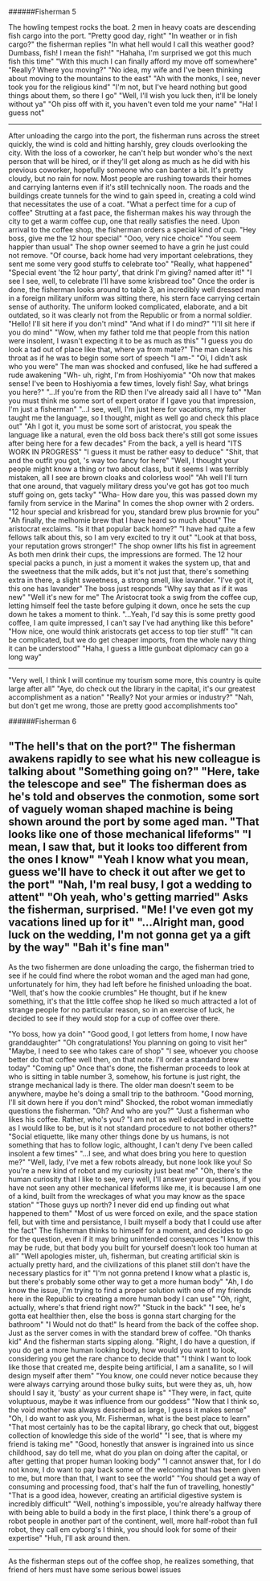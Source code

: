 ######Fisherman 5

The howling tempest rocks the boat. 2 men in heavy coats are descending fish cargo into the port.
"Pretty good day, right"
"In weather or in fish cargo?" the fisherman replies
"In what hell would I call this weather good? Dumbass, fish! I mean the fish!"
"Hahaha, I'm surprised we got this much fish this time"
"With this much I can finally afford my move off somewhere"
"Really? Where you moving?"
"No idea, my wife and I've been thinking about moving to the mountains to the east"
"Ah with the monks, I see, never took you for the religious kind"
"I'm not, but I've heard nothing but good things about them, so there I go"
"Well, I'll wish you luck then, it'll be lonely without ya"
"Oh piss off with it, you haven't even told me your name"
"Ha! I guess not"

-----

After unloading the cargo into the port, the fisherman runs across the street quickly, the wind is cold and hitting harshly, grey clouds overlooking the city.
With the loss of a coworker, he can't help but wonder who's the next person that will be hired, or if they'll get along as much as he did with his previous coworker, hopefully someone who can banter a bit.
It's pretty cloudy, but no rain for now. Most people are rushing towards their homes and carrying lanterns even if it's still technically noon. The roads and the buildings create tunnels for the wind to gain speed in, creating a cold wind that necessitates the use of a coat.
"What a perfect time for a cup of coffee"
Strutting at a fast pace, the fisherman makes his way through the city to get a warm coffee cup, one that really satisfies the need.
Upon arrival to the coffee shop, the fisherman orders a special kind of cup.
"Hey boss, give me the 12 hour special"
"Ooo, very nice choice"
"You seem happier than usual"
The shop owner seemed to have a grin he just could not remove.
"Of course, back home had very important celebrations, they sent me some very good stuffs to celebrate too"
"Really, what happened"
"Special event 'the 12 hour party', that drink I'm giving? named after it!"
"I see I see, well, to celebrate I'll have some krisbread too"
Once the order is done, the fisherman looks around to table 3, an incredibly well dressed man in a foreign military uniform was sitting there, his stern face carrying certain sense of authority. The uniform looked complicated, elaborate, and a bit outdated, so it was clearly not from the Republic or from a normal soldier.
"Hello! I'll sit here if you don't mind"
"And what if I do mind?"
"I'll sit here if you do mind"
"Wow, when my father told me that people from this nation were insolent, I wasn't expecting it to be as much as this"
"I guess you do look a tad out of place like that, where ya from mate?"
The man clears his throat as if he was to begin some sort of speech
"I am-"
"Oi, I didn't ask who you were"
The man was shocked and confused, like he had suffered a rude awakening
"Wh- uh, right, I'm from Hoshiyomia"
"Oh now that makes sense! I've been to Hoshiyomia a few times, lovely fish! Say, what brings you here?"
"...If you're from the RID then I've already said all I have to"
"Man you must think me some sort of expert orator if I gave you that impression, I'm just a fisherman"
"...I see, well, I'm just here for vacations, my father taught me the language, so I thought, might as well go and check this place out"
"Ah I got it, you must be some sort of aristocrat, you speak the language like a natural, even the old boss back there's still got some issues after being here for a few decades"
From the back, a yell is heard "ITS WORK IN PROGRESS"
"I guess it must be rather easy to deduce"
"Shit, that and the outfit you got, 's way too fancy for here"
"Well, I thought your people might know a thing or two about class, but it seems I was terribly mistaken, all I see are brown cloaks and colorless wool"
"Ah well I'll turn that one around, that vaguely military dress you've got has got too much stuff going on, gets tacky"
"Wha- How dare you, this was passed down my family from service in the Marina"
In comes the shop owner with 2 orders.
"12 hour special and krisbread for you, standard brew plus brownie for you"
"Ah finally, the melhomie brew that I have heard so much about" The aristocrat exclaims.
"Is it that popular back home?"
"I have had quite a few fellows talk about this, so I am very excited to try it out"
"Look at that boss, your reputation grows stronger!"
The shop owner lifts his fist in agreement
As both men drink their cups, the impressions are formed.
The 12 hour special packs a punch, in just a moment it wakes the system up, that and the sweetness that the milk adds, but it's not just that, there's something extra in there, a slight sweetness, a strong smell, like lavander.
"I've got it, this one has lavander"
The boss just responds "Why say that as if it was new"
"Well it's new for me"
The Aristocrat took a swig from the coffee cup, letting himself feel the taste before gulping it down, once he sets the cup down he takes a moment to think.
"...Yeah, I'd say this is some pretty good coffee, I am quite impressed, I can't say I've had anything like this before"
"How nice, one would think aristocrats get access to top tier stuff"
"It can be complicated, but we do get cheaper imports, from the whole navy thing it can be understood"
"Haha, I guess a little gunboat diplomacy can go a long way"

-----

"Very well, I think I will continue my tourism some more, this country is quite large after all"
"Aye, do check out the library in the capital, it's our greatest accomplishment as a nation"
"Really? Not your armies or industry?"
"Nah, but don't get me wrong, those are pretty good accomplishments too"

######Fisherman 6

"The hell's that on the port?"
The fisherman awakens rapidly to see what his new colleague is talking about
"Something going on?"
"Here, take the telescope and see" The fisherman does as he's told and observes the conmotion, some sort of vaguely woman shaped machine is being shown around the port by some aged man.
"That looks like one of those mechanical lifeforms"
"I mean, I saw that, but it looks too different from the ones I know"
"Yeah I know what you mean, guess we'll have to check it out after we get to the port"
"Nah, I'm real busy, I got a wedding to attent"
"Oh yeah, who's getting married" Asks the fisherman, surprised.
"Me! I've even got my vacations lined up for it"
"...Alright man, good luck on the wedding, I'm not gonna get ya a gift by the way"
"Bah it's fine man"
-----
As the two fishermen are done unloading the cargo, the fisherman tried to see if he could find where the robot woman and the aged man had gone, unfortunately for him, they had left before he finished unloading the boat.
"Well, that's how the cookie crumbles" He thought, but if he knew something, it's that the little coffee shop he liked so much attracted a lot of strange people for no particular reason, so in an exercise of luck, he decided to see if they would stop for a cup of coffee over there.

"Yo boss, how ya doin"
"Good good, I got letters from home, I now have granddaughter"
"Oh congratulations! You planning on going to visit her"
"Maybe, I need to see who takes care of shop"
"I see, whoever you choose better do that coffee well then, on that note. I'll order a standard brew today"
"Coming up"
Once that's done, the fisherman proceeds to look at who is sitting in table number 3, somehow, his fortune is just right, the strange mechanical lady is there. The older man doesn't seem to be anywhere, maybe he's doing a small trip to the bathroom.
"Good morning, I'll sit down here if you don't mind"
Shocked, the robot woman immediatly questions the fisherman. "Oh? And who are you?"
"Just a fisherman who likes his coffee. Rather, who's you?
"I am not as well educated in etiquette as I would like to be, but is it not standard procedure to not bother others?"
"Social etiquette, like many other things done by us humans, is not something that has to follow logic, althought, I can't deny I've been called insolent a few times"
"...I see, and what does bring you here to question me?"
"Well, lady, I've met a few robots already, but none look like you! So you're a new kind of robot and my curiosity just beat me"
"Oh, there's the human curiosity that I like to see, very well, I'll answer your questions, if you have not seen any other mechanical lifeforms like me, it is because I am one of a kind, built from the wreckages of what you may know as the space station"
"Those guys up north? I never did end up finding out what happened to them"
"Most of us were forced on exile, and the space station fell, but with time and persistance, I built myself a body that I could use after the fact"
The fisherman thinks to himself for a moment, and decides to go for the question, even if it may bring unintended consequences "I know this may be rude, but that body you built for yourself doesn't look too human at all"
"Well apologies mister, uh, fisherman, but creating artificial skin is actually pretty hard, and the civilizations of this planet still don't have the necessary plastics for it"
"I'm not gonna pretend I know what a plastic is, but there's probably some other way to get a more human body"
"Ah, I do know the issue, I'm trying to find a proper solution with one of my friends here in the Republic to creating a more human body I can use"
"Oh, right, actually, where's that friend right now?"
"Stuck in the back"
"I see, he's gotta eat healthier then, else the boss is gonna start charging for the bathroom"
"I Would not do that!" Is heard from the back of the coffee shop. Just as the server comes in with the standard brew of coffee.
"Oh thanks kid" And the fisherman starts sipping along.
"Right, I do have a question, if you do get a more human looking body, how would you want to look, considering you get the rare chance to decide that"
"I think I want to look like those that created me, despite being artificial, I am a sanallite, so I will design myself after them"
"You know, one could never notice because they were always carrying around those bulky suits, but were they as, uh, how should I say it, 'busty' as your current shape is"
"They were, in fact, quite voluptuous, maybe it was influence from our goddess"
"Now that I think so, the void mother was always described as large, I guess it makes sense"
"Oh, I do want to ask you, Mr. Fisherman, what is the best place to learn"
"That most certainly has to be the capital library, go check that out, biggest collection of knowledge this side of the world"
"I see, that is where my friend is taking me"
"Good, honestly that answer is ingrained into us since childhood, say do tell me, what do you plan on doing after the capital, or after getting that proper human looking body"
"I cannot answer that, for I do not know, I do want to pay back some of the welcoming that has been given to me, but more than that, I want to see the world"
"You should get a way of consuming and processing food, that's half the fun of travelling, honestly"
"That is a good idea, however, creating an artificial digestive system is incredibly difficult"
"Well, nothing's impossible, you're already halfway there with being able to build a body in the first place, I think there's a group of robot people in another part of the continent, well, more half-robot than full robot, they call em cyborg's I think, you should look for some of their expertise"
"Huh, I'll ask around then.

-----

As the fisherman steps out of the coffee shop, he realizes something, that friend of hers must have some serious bowel issues